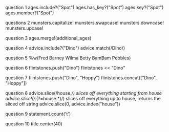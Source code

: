 question 1
ages.include?("Spot")
ages.has_key?("Spot")
ages.key?("Spot")
ages.member?("Spot")

questions 2
munsters.capitalize!
munsters.swapcase!
munsters.downcase!
munsters.upcase!

question 3
ages.merge!(additional_ages)

question 4
advice.include?("Dino")
advice.match(/Dino/)

question 5
%w(Fred Barney Wilma Betty BamBam Pebbles)

question 6
flintstones.push("Dino")
flintstones << "Dino"

question 7 
flintstones.push("Dino", "Hoppy")
flintstones.concat(["Dino", "Hoppy"])

question 8
advice.slice(/house.*/) slices off everything starting from house
advice.slice!(/.*(?=house.*)/) slices off everything up to house, returns the sliced off string
advice.slice(0, advice.index("house"))

question 9
statement.count('t')

question 10
title.center(40)
